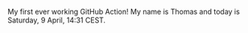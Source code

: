 My first ever working GitHub Action!
My name is Thomas and today is Saturday, 9 April, 14:31 CEST. 
